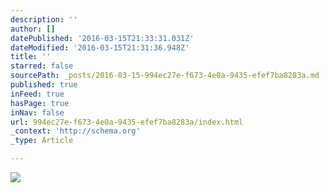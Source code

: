 ```yaml
---
description: ''
author: []
datePublished: '2016-03-15T21:33:31.031Z'
dateModified: '2016-03-15T21:31:36.948Z'
title: ''
starred: false
sourcePath: _posts/2016-03-15-994ec27e-f673-4e0a-9435-efef7ba8283a.md
published: true
inFeed: true
hasPage: true
inNav: false
url: 994ec27e-f673-4e0a-9435-efef7ba8283a/index.html
_context: 'http://schema.org'
_type: Article

---
```

![](https://the-grid-user-content.s3-us-west-2.amazonaws.com/80b76fc3-04cc-4f48-9a1f-c20a552356c9.png)